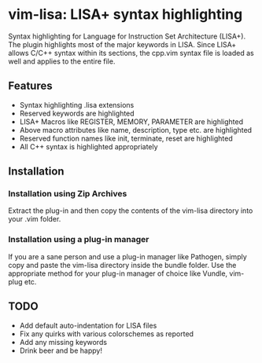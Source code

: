 vim-lisa: LISA+ syntax highlighting
=============================================
Syntax highlighting for Language for Instruction Set Architecture (LISA+). The
plugin highlights most of the major keywords in LISA. Since LISA+ allows C/C++
syntax within its sections, the cpp.vim syntax file is loaded as well and applies
to the entire file.

Features
--------
* Syntax highlighting .lisa extensions
* Reserved keywords are highlighted
* LISA+ Macros like REGISTER, MEMORY, PARAMETER are highlighted
* Above macro attributes like name, description, type etc. are highlighted
* Reserved function names like init, terminate, reset are highlighted
* All C++ syntax is highlighted appropriately

Installation
------------
### Installation using Zip Archives
Extract the plug-in and then copy the contents of the vim-lisa directory into your
.vim folder.

### Installation using a plug-in manager
If you are a sane person and use a plug-in manager like Pathogen, simply copy and
paste the vim-lisa directory inside the bundle folder. Use the appropriate method
for your plug-in manager of choice like Vundle, vim-plug etc.

TODO
----
* Add default auto-indentation for LISA files
* Fix any quirks with various colorschemes as reported
* Add any missing keywords
* Drink beer and be happy!
